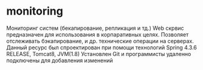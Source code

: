 # monitoring
Мониторинг систем (бекапирование, репликация и тд.)
Web скрвис предназначен для использования в корпаративных целях.
Позволяет отслеживать бэкапирование, и др. технические операции на серверах.
Данный ресурс был спроектирован при помощи технологий Spring 4.3.6 RELEASE, Tomcat8, JVM(1.8)
Установлен Git и программисты удаленно подключены для  добавления изменений
